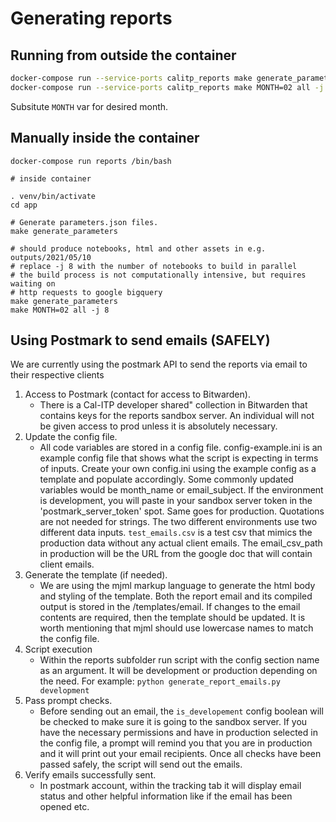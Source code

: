 # Generating reports

## Running from outside the container

```bash
docker-compose run --service-ports calitp_reports make generate_parameters
docker-compose run --service-ports calitp_reports make MONTH=02 all -j 8
```

Subsitute `MONTH` var for desired month.

## Manually inside the container

```
docker-compose run reports /bin/bash

# inside container

. venv/bin/activate
cd app

# Generate parameters.json files.
make generate_parameters

# should produce notebooks, html and other assets in e.g. outputs/2021/05/10
# replace -j 8 with the number of notebooks to build in parallel
# the build process is not computationally intensive, but requires waiting on 
# http requests to google bigquery
make generate_parameters
make MONTH=02 all -j 8
```

## Using Postmark to send emails (SAFELY)
We are currently using the postmark API to send the reports via email to their respective clients
1. Access to Postmark (contact for access to Bitwarden).
    - There is a Cal-ITP developer shared" collection in Bitwarden that contains keys for the reports sandbox server. An individual will not be given access to prod unless it is absolutely necessary. 
2. Update the config file.
    - All code variables are stored in a config file. config-example.ini is an example config file that shows what the script is expecting in terms of inputs. Create your own config.ini using the example config as a template and populate accordingly. Some commonly updated variables would be month_name or email_subject. If the environment is development, you will paste in your sandbox server token in the 'postmark_server_token' spot. Same goes for production. Quotations are not needed for strings. The two different environments use two different data inputs. `test_emails.csv` is a test csv that mimics the production data without any actual client emails. The email_csv_path in production will be the URL from the google doc that will contain client emails. 
3. Generate the template (if needed).
    - We are using the mjml markup language to generate the html body and styling of the template. Both the report email and its compiled output is stored in the /templates/email. If changes to the email contents are required, then the template should be updated. It is worth mentioning that mjml should use lowercase names to match the config file. 
4. Script execution
    - Within the reports subfolder run script with the config section name as an argument. It will be development or production depending on the need. For example:  `python generate_report_emails.py development`
5. Pass prompt checks.
    - Before sending out an email,  the `is_developement` config boolean will be checked to make sure it is going to the sandbox server. If you have the necessary permissions and have in production selected in the config file, a prompt will remind you that you are in production and it will print out your email recipients. Once all checks have been passed safely, the script will send out the emails.
6. Verify emails successfully sent. 
    - In postmark account, within the tracking tab it will display email status and other helpful information like if the email has been opened etc. 